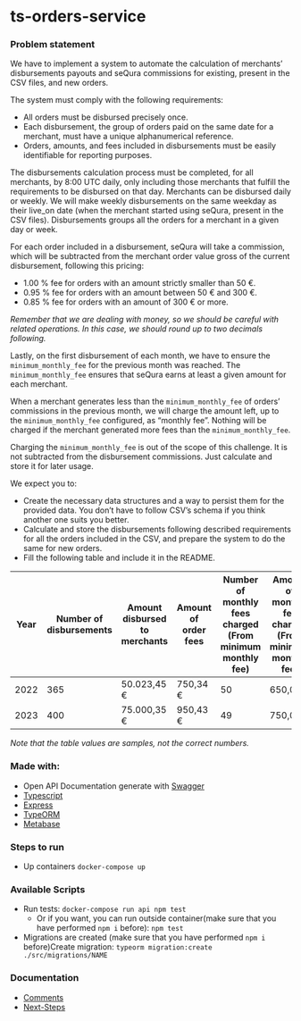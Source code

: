# ts-orders-service

### Problem statement
We have to implement a system to automate the calculation of merchants’ disbursements payouts and seQura commissions for existing, present in the CSV files, and new orders.

The system must comply with the following requirements:
- All orders must be disbursed precisely once.
- Each disbursement, the group of orders paid on the same date for a merchant, must have a unique alphanumerical reference.
- Orders, amounts, and fees included in disbursements must be easily identifiable for reporting purposes.

The disbursements calculation process must be completed, for all merchants, by 8:00 UTC daily, only including those merchants that fulfill the requirements to be disbursed on that day. Merchants can be disbursed daily or weekly. We will make weekly disbursements on the same weekday as their live_on date (when the merchant started using seQura, present in the CSV files). Disbursements groups all the orders for a merchant in a given day or week.

For each order included in a disbursement, seQura will take a commission, which will be subtracted from the merchant order value gross of the current disbursement, following this pricing:
- 1.00 % fee for orders with an amount strictly smaller than 50 €.
- 0.95 % fee for orders with an amount between 50 € and 300 €.
- 0.85 % fee for orders with an amount of 300 € or more.

_Remember that we are dealing with money, so we should be careful with related operations. In this case, we should round up to two decimals following._

Lastly, on the first disbursement of each month, we have to ensure the `minimum_monthly_fee` for the previous month was reached. The `minimum_monthly_fee` ensures that seQura earns at least a given amount for each merchant.

When a merchant generates less than the `minimum_monthly_fee` of orders’ commissions in the previous month, we will charge the amount left, up to the `minimum_monthly_fee` configured, as “monthly fee”. Nothing will be charged if the merchant generated more fees than the `minimum_monthly_fee`.

Charging the `minimum_monthly_fee` is out of the scope of this challenge. It is not subtracted from the disbursement commissions. Just calculate and store it for later usage.

We expect you to:

- Create the necessary data structures and a way to persist them for the provided data. You don’t have to follow CSV’s schema if you think another one suits you better.
- Calculate and store the disbursements following described requirements for all the orders included in the CSV, and prepare the system to do the same for new orders.
- Fill the following table and include it in the README.  

| Year  | Number of disbursements | Amount disbursed to merchants | Amount of order fees | Number of monthly fees charged (From minimum monthly fee) | Amount of monthly fee charged (From minimum monthly fee) |
| ------------- | ------------- | ------------- | ------------- | ------------- | ------------- | 
| 2022  | 365  | 50.023,45 €  | 750,34 €  | 50  | 650,00 €  |
| 2023  | 400  | 75.000,35 €  | 950,43 €  | 49  | 750,00 €  |

_Note that the table values are samples, not the correct numbers._

### Made with:
- Open API Documentation generate with [Swagger](https://swagger.io/)
- [Typescript](https://www.typescriptlang.org/)
- [Express](https://expressjs.com/)
- [TypeORM](https://typeorm.io/)
- [Metabase](https://www.metabase.com/)

### Steps to run
- Up containers `docker-compose up`

### Available Scripts
- Run tests: `docker-compose run api npm test`
  - Or if you want, you can run outside container(make sure that you have performed `npm i` before): `npm test`
- Migrations are created (make sure that you have performed `npm i` before)Create migration: `typeorm migration:create ./src/migrations/NAME`

### Documentation
- [Comments](./docs/comments.md)
- [Next-Steps](./docs/next-steps.md)
